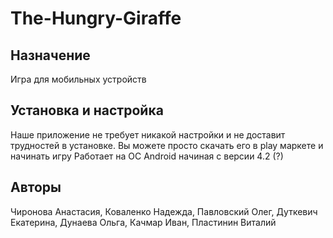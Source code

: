 # The-Hungry-Giraffe
Назначение
-----------
Игра для мобильных устройств

Установка и настройка
---------------------
Наше приложение не требует никакой настройки и не доставит трудностей в установке. Вы можете просто 
скачать его в play маркете и начинать игру
Работает на ОС Android начиная с версии 4.2 (?)

Авторы
------
Чиронова Анастасия,
Коваленко Надежда,
Павловский Олег,
Дуткевич Екатерина,
Дунаева Ольга,
Качмар Иван,
Пластинин Виталий
